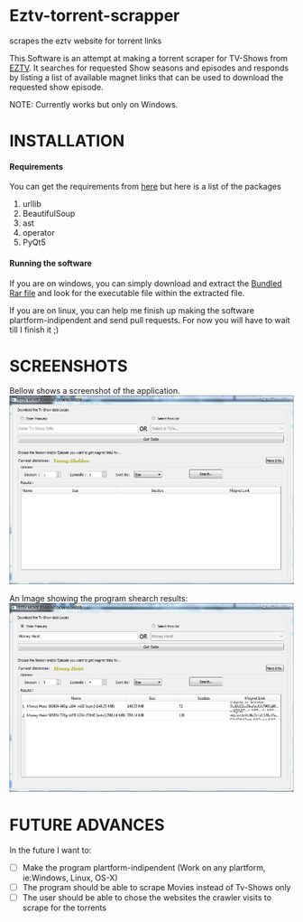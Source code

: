 # Eztv-torrent-scrapper
scrapes the eztv website for torrent links

This Software is an attempt at making a torrent scraper for TV-Shows from [EZTV](https://eztv.io/).
It searches for requested Show seasons and episodes and responds by listing a list of available magnet links
that can be used to download the requested show episode.

NOTE: Currently works but only on Windows.

# INSTALLATION
#### Requirements
You can get the requirements from [here](/Dependancies/List.txt) but here is a list of the packages
1. urllib
2. BeautifulSoup
3. ast
4. operator
5. PyQt5

#### Running the software
If you are on windows, you can simply download and extract the [Bundled Rar file](https://github.com/ayieko168/Eztv-torrent-scrapper/raw/master/BUNDLED/BUNDLED.rar) and 
look for the executable file within the extracted file.

If you are on linux, you can help me finish up making the software plartform-indipendent and send pull requests.
For now you will have to wait till I finish it ;)

# SCREENSHOTS
 Bellow shows a screenshot of the application.
 ![GitHub Logo](/Screenshots/Frontend-Inactive.png)

 An Image showing the program shearch results:
 ![Active Image](/Screenshots/Search-Example.JPG)

# FUTURE ADVANCES
In the future I want to:
- [ ] Make the program plartform-indipendent (Work on any plartform, ie:Windows, Linux, OS-X)
- [ ] The program should be able to scrape Movies instead of Tv-Shows only
- [ ] The user should be able to chose the websites the crawler visits to scrape for the torrents
